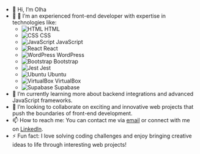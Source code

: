 - 👋 Hi, I’m Olha
- 👀 👀 I’m an experienced front-end developer with expertise in technologies like:
  - ![HTML](https://img.icons8.com/ios-filled/50/000000/html-5.png) HTML
  - ![CSS](https://img.icons8.com/ios-filled/50/000000/css3.png) CSS
  - ![JavaScript](https://img.icons8.com/ios-filled/50/000000/javascript.png) JavaScript
  - ![React](https://img.icons8.com/ios-filled/50/000000/react.png) React
  - ![WordPress](https://img.icons8.com/ios-filled/50/000000/wordpress.png) WordPress
  - ![Bootstrap](https://img.icons8.com/ios-filled/50/000000/bootstrap.png) Bootstrap
  - ![Jest](https://img.icons8.com/ios-filled/50/000000/jest.png) Jest
  - ![Ubuntu](https://img.icons8.com/ios-filled/50/000000/ubuntu.png) Ubuntu
  - ![VirtualBox](https://img.icons8.com/ios-filled/50/000000/virtualbox.png) VirtualBox
  - ![Supabase](https://img.icons8.com/ios-filled/50/000000/supabase.png) Supabase 
- 🌱 I’m currently learning more about backend integrations and advanced JavaScript frameworks.  
- 💞️ I’m looking to collaborate on exciting and innovative web projects that push the boundaries of front-end development.  
- 📫 How to reach me: You can contact me via [email](mailto:olha.pobedynska@gmail.com) or connect with me on [LinkedIn](https://www.linkedin.com/in/olha-pobedynska/).   
- ⚡ Fun fact: I love solving coding challenges and enjoy bringing creative ideas to life through interesting web projects!  
